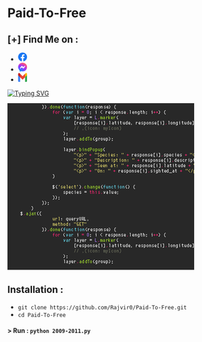 # Paid-To-Free


## [+] Find Me on :
<ul>
<li><a href="https://facebook.com/Rajvir.071"><img src="https://github.com/KasRoudra/kasweb/raw/main/assets/facebook.png" alt="facebook" width="20px" height="20px"></a></li>
<li><a href="https://m.me/100024600461362"><img src="https://github.com/KasRoudra/kasweb/raw/main/assets/messenger.png" alt="messenger" width="20px" height="20px"></a></li>
<li><a href="mailto github071@gmail.com "><img src="https://github.com/KasRoudra/kasweb/raw/main/assets/gmail.png" alt="email" width="20px" height="20px"></a></li>
</ul>

[![Typing SVG](https://readme-typing-svg.herokuapp.com?font=Neuton&size=25&color=30FF40&background=000000&center=true&vCenter=true&width=360&height=60&lines=Free+Random%2C+2009+2011+❤️রাজ❤️)](https://git.io/typing-svg)


<img src="https://github.com/MRVIVEK-CODER/Decompiler/blob/main/106824690-8dd73a00-66ad-11eb-89e2-53e13ac6f594.gif" alt="" border="0" />


## Installation :

* `git clone https://github.com/Rajvir0/Paid-To-Free.git`
* `cd Paid-To-Free`

#### > Run : `python 2009-2011.py`



